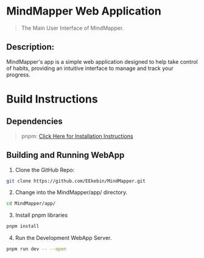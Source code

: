 # MindMapper Web Application

> The Main User Interface of MindMapper.

## Description:
MindMapper's app is a simple web application designed to help take control of habits, providing an intuitive interface to manage and track your progress.

# Build Instructions

## Dependencies
> pnpm: [Click Here for Installation Instructions](https://pnpm.io/installation)

## Building and Running WebApp
1. Clone the GitHub Repo:
```bash
git clone https://github.com/EEkebin/MindMapper.git
```

2. Change into the MindMapper/app/ directory.
```bash
cd MindMapper/app/
```

3. Install pnpm libraries
```bash
pnpm install
```

4. Run the Development WebApp Server.
```bash
pnpm run dev -- --open
```
